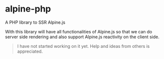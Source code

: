 # alpine-php
A  PHP library to SSR Alpine.js

With this library will have all functionalities of Alpine.js so that
we can do server side rendering and also support Alpine.js reactivity on the client side.

> I have not started working on it yet. Help and ideas from others is appreciated.
